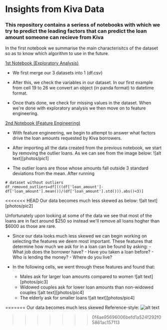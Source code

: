 # Insights from Kiva Data

### This repository contains a seriess of notebooks with which we try to predict the leading factors that can predict the loan amount someone can recieve from Kiva

In the first notebook we summarise the main characterisitcs of the dataset so as to know which algorithm to use in the future.

[1st Notebook (Exploratory Analysis)](exploratory_analysis.ipynb)

- We first merge our 3 datasets into 1 (df.csv)

- After this, we check the variables in our dataset. In our first example from cell 19 to 26 we convert an object (in panda format) to datetime format.

- Once thats done, we check for missing values in the dataset. When we're done with exploratory analysis we then move on to feature engineering.


[2nd Notebook (Feature Engineering)](exploratory_analysis.ipynb)

- With feature engineering, we begin to attempt to answer what factors drive the loan amounts requested by Kiva borrowers.

- After importing all the data created from the previous notebook, we start by removing the outlier loans. As we can see from the image below:
![alt text][photos/pic1]

- The outlier loans are those whose amounts fall outside 3 standard deviations from the mean. After running 
```
# dataset without outliers
df_removed_outliers=df[(((df['loan_amount']-df['loan_amount'].mean())/(df['loan_amount'].std())).abs()<3)] 

```
<<<<<<< HEAD
Our data becomes much less skewed as below:
![alt text][photos/pic2]

Unfortunately upon looking at some of the data we see that most of the loans are in fact around $250 so instead we'll remove all loans hogher than $6000 as those are rare. 

- Since our data looks much less skewed we can begin working on selecting the features we deem most important. These features that determine how much we ask for in a loan can be found by asking:
			- What job does the borrower have?
			- Have you taken a loan before?
			- Who is lending the money?
			- Where do you live?

- In the following cells, we went through these features and found that:

	- Males ask for larger loan amounts compared to women
	![alt text][photos/pic3]
	- Widowed couples ask for lower loan amounts than non-widowed couples
	![alt text][photos/pic4]
	- The elderly ask for smaller loans
	![alt text][photos/pic4]




=======
Our data becomes much less skewed 
Reference-style: 
![alt text](https://github.com/anthonymiyoro/kivaData/blob/master/photos/pic1.png "pic 1")
>>>>>>> 0f4ae95696006befd1a524f292f05861ac157113

